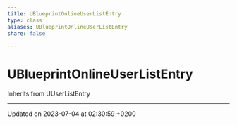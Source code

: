 ```yaml
---
title: UBlueprintOnlineUserListEntry
type: class
aliases: UBlueprintOnlineUserListEntry
share: false

---
```


# UBlueprintOnlineUserListEntry





Inherits from UUserListEntry

-------------------------------

Updated on 2023-07-04 at 02:30:59 +0200